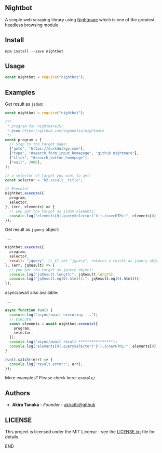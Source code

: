 ## Nightbot

A simple web scraping library using [Nightmare](https://github.com/segmentio/nightmare) which is one of the greatest headless browsing module.

## Install

```
npm install --save nightbot
```

## Usage

```javascript
const nightbot = require("nightbot");
```

## Examples

Get result as `jsdom`:
```javascript
const nightbot = require("nightbot");

/**
 * program for nightmareJS:
 * @see https://github.com/segmentio/nightmare
 */
const program = [
  // Step to the target page:
  ["goto", "https://duckduckgo.com"],
  ["type", "#search_form_input_homepage", "github nightmare"],
  ["click", "#search_button_homepage"],
  ["wait", 2000],
];

// a selector of target you want to get:
const selector = "h2.result__title";

// Execute!
nightbot.execute({
  program,
  selector,
}, (err, elements) => {
  // you got the target as jsdom elements:
  console.log("elements[0].querySelector('b').innerHTML:", elements[0].querySelector("b").innerHTML);
});

```

Get result as `jquery` object:
```javascript
...

nightbot.execute({
  program,
  selector,
  result: "jquery", // If set "jquery", returns a result as jquery object!
}, (err, jqResult) => {
  // you got the target as jquery object:
  console.log("jqResult.length:", jqResult.length);
  console.log("jqResult.eq(0).html():", jqResult.eq(0).html());
});
```

async/await also available:
```javascript
...

async function run() {
  console.log("async/await executing ...");
  // Execute!
  const elements = await nightbot.execute({
    program,
    selector,
  });
  console.log("async/await result ***************");
  console.log("elements[0].querySelector('b').innerHTML:", elements[0].querySelector("b").innerHTML);
}

run().catch((err) => {
  console.log("result error:", err);
});
```

More examples? Please check here: `example/`.



## Authors

- **Akira Tanaka** - *Founder* - [akirattii@github](https://github.com/akirattii)

## LICENSE

This project is licensed under the MIT License - see the [LICENSE.txt](./LICENSE.txt) file for details


END